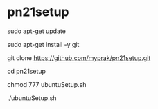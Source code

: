 # pn21setup

sudo apt-get update

sudo apt-get install -y git

git clone https://github.com/myprak/pn21setup.git

cd pn21setup

chmod 777 ubuntuSetup.sh

./ubuntuSetup.sh
